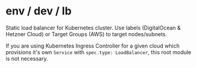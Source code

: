 # env / dev / lb

Static load balancer for Kubernetes cluster. Use labels (DigitalOcean & Hetzner Cloud) or Target Groups (AWS) to target nodes/subnets.

If you are using Kubernetes Ingress Controller for a given cloud which provisions it's own `Service` with `spec.type: LoadBalancer`, this root module is not necessary.
